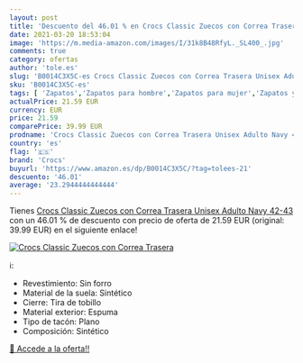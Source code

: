 ```yaml
---
layout: post
title: 'Descuento del 46.01 % en Crocs Classic Zuecos con Correa Trasera '
date: 2021-03-20 18:53:04
image: 'https://m.media-amazon.com/images/I/31k8B48RfyL._SL400_.jpg'
comments: true
category: ofertas
author: 'tole.es'
slug: 'B0014C3X5C-es Crocs Classic Zuecos con Correa Trasera Unisex Adulto Navy...'
sku: 'B0014C3X5C-es'
tags: [ 'Zapatos','Zapatos para hombre','Zapatos para mujer','Zapatos y complementos','Zuecos de mujer','Zuecos y mules de mujer','Zuecos y mules para hombre','crocs','zuecos', ]
actualPrice: 21.59 EUR
currency: EUR
price: 21.59
comparePrice: 39.99 EUR
prodname: 'Crocs Classic Zuecos con Correa Trasera Unisex Adulto Navy 42-43'
country: 'es'
flag: '🇪🇸'
brand: 'Crocs'
buyurl: 'https://www.amazon.es/dp/B0014C3X5C/?tag=tolees-21'
descuento: '46.01'
average: '23.2944444444444'
---
```


Tienes [Crocs Classic Zuecos con Correa Trasera Unisex Adulto Navy 42-43](https://www.amazon.es/dp/B0014C3X5C/?tag=tolees-21) con un 46.01 % de descuento con precio de oferta de 21.59 EUR (original: 39.99 EUR) en el siguiente enlace!

[![Crocs Classic Zuecos con Correa Trasera ](https://m.media-amazon.com/images/I/31k8B48RfyL._SL400_.jpg)](https://www.amazon.es/dp/B0014C3X5C/?tag=tolees-21)

ℹ️:

- Revestimiento: Sin forro
- Material de la suela: Sintético
- Cierre: Tira de tobillo
- Material exterior: Espuma
- Tipo de tacón: Plano
- Composición: Sintético

[🛒 Accede a la oferta!!](https://www.amazon.es/dp/B0014C3X5C/?tag=tolees-21)
